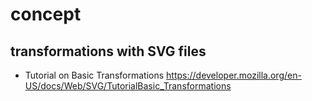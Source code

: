# concept

## transformations with SVG files

- Tutorial on Basic Transformations https://developer.mozilla.org/en-US/docs/Web/SVG/TutorialBasic_Transformations
